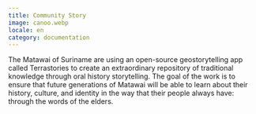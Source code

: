 ```yaml
---
title: Community Story
image: canoo.webp
locale: en
category: documentation
---
```


The Matawai of Suriname are using an open-source geostorytelling app called Terrastories to create an extraordinary repository of traditional knowledge through oral history storytelling. The goal of the work is to ensure that future generations of Matawai will be able to learn about their history, culture, and identity in the way that their people always have: through the words of the elders.

<app-button :color="true" localUrl=":8086/all/https://www.earthdefenderstoolkit.com/community/matawai-place-based-storytelling-in-suriname/" text="Matawai story"></app-button>

